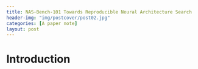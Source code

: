 ```yaml
---
title: NAS-Bench-101 Towards Reproducible Neural Architecture Search
header-img: "img/postcover/post02.jpg"
categories: [A paper note]
layout: post
---
```


# Introduction

